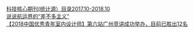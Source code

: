   
[科技核心期刊(统计源）目录2017.10-2018.10](http://www.dianyue.me/archives/801/v49i6btwrbsvwzni/)  
[说说航运界的“差不多主义”](http://www.dianyue.me/archives/853/7ut6qexwwm4yw90j/)  
[【2018中国优秀青年室内设计师】第六站广州竞讲成功举办，目前已胜出12名](http://www.dianyue.me/archives/855/stfixw3a3uak01v4/)